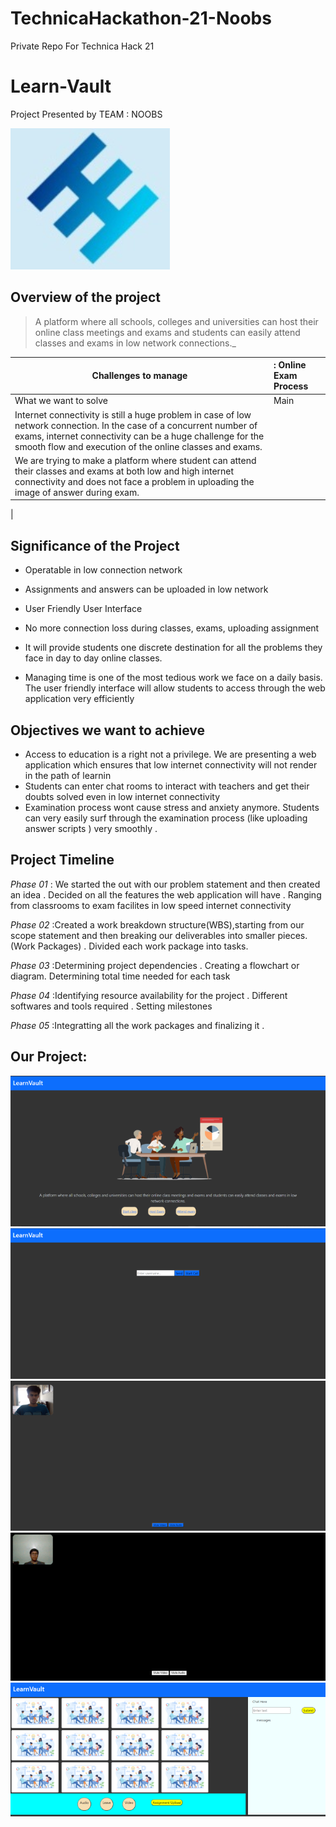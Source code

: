 # TechnicaHackathon-21-Noobs
Private Repo For Technica Hack 21
# Learn-Vault


Project Presented by TEAM : NOOBS


![markdown logo](./public/Logmo.png "Logo")

## Overview of the project

>A platform where all schools, colleges and universities can host their online class meetings and exams and students can easily attend classes and exams in low network connections._

|Challenges to manage|: Online Exam Process|
|---------------------|:---------|
|What we want to solve|Main|
|Internet connectivity is still a huge problem in case of low network connection. In the case of a concurrent number of exams, internet connectivity can be a huge challenge for the smooth flow and execution of the online classes and exams.
|We are trying to make a platform where student can attend their classes and exams at both low and high internet connectivity and does not face a problem in uploading the image of answer during exam.
|

## Significance of the Project
* Operatable in low connection network
* Assignments and answers can be uploaded in low network
* User Friendly User Interface
* No more connection loss during classes, exams, uploading assignment
* It will provide students one discrete destination for all the problems they face in day to day online classes.

* Managing time is one of the most tedious work we face on a daily basis. The user friendly interface will allow students to access through the web application very efficiently

## Objectives we want to achieve

* Access to education is a right  not a privilege. We are presenting a web application which ensures that  low internet connectivity will not render in the path of learnin
* Students can enter chat rooms to interact with teachers and get their doubts solved even in low internet connectivity
* Examination process wont cause stress and anxiety anymore. Students can very easily surf through the examination process (like uploading answer scripts ) very smoothly .


## Project Timeline

*Phase 01*  :
We started the out with our problem statement and then created an idea . Decided on all the features the web application will have . Ranging from classrooms to exam facilites in low speed internet connectivity

*Phase 02*   :Created a work breakdown structure(WBS),starting from our scope statement and then breaking our deliverables into smaller pieces.(Work Packages) . Divided  each work package into tasks.

*Phase 03*   :Determining project dependencies . Creating a flowchart or diagram. Determining total time needed for each task


*Phase 04*   :Identifying resource availability for the project .
Different softwares and tools required .
Setting milestones

*Phase 05*   :Integratting all the work packages and finalizing it . 


## Our Project: 
![markdown image](https://github.com/CaptAlpha/TechnicaHackathon-21-Noobs/blob/main/public/unknown.png)
![markdown image](https://github.com/CaptAlpha/TechnicaHackathon-21-Noobs/blob/main/public/unknown%20(1).png)
![markdown image](https://github.com/CaptAlpha/TechnicaHackathon-21-Noobs/blob/main/public/unknown%20(2).png)
![markdown image](https://github.com/CaptAlpha/TechnicaHackathon-21-Noobs/blob/main/public/unknown%20(3).png)
![markdown image](https://github.com/CaptAlpha/TechnicaHackathon-21-Noobs/blob/main/public/unknown%20(4).png)
